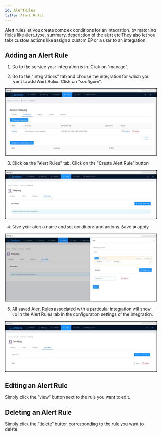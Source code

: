 ```yaml
---
id: AlertRules
title: Alert Rules
---
```

Alert rules let you create complex conditions for an integration, by matching fields like alert_type, summary, description of the alert etc.They also let you take custom actions like assign a custom EP or a user to an integration.

## Adding an Alert Rule
1. Go to the service your integration is in. Click on "manage".

2. Go to the "integrations" tab and choose the integration for which you want to add Alert Rules. Click on "configure".

![](/img/alert_1.png)

3. Click on the "Alert Rules" tab. Click on the "Create Alert Rule" button.

![](/img/alert_2.png)

4. Give your alert a name and set conditions and actions. Save to apply. 

![](/img/alert_3.png)

5. All saved Alert Rules associated with a particular integration will show up in the Alert Rules tab in the configuration settings of the integration. 

![](/img/alert_4.png)

## Editing an Alert Rule
Simply click the "view" button next to the rule you want to edit.

## Deleting an Alert Rule
Simply click the "delete" button corresponding to the rule you want to delete.